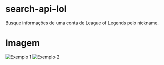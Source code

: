 # search-api-lol
Busque informações de uma conta de League of Legends pelo nickname.

# Imagem
![Exemplo 1](https://i.imgur.com/CBlO9qk.png)
![Exemplo 2](https://i.imgur.com/VcQc2mD.png)
